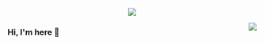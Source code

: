 <p align="center">
  <img align="center" src="https://github.com/leeyongit/leeyongit/raw/master/coding.gif"/>
</p>
<img align="right" src="https://github-readme-stats.vercel.app/api?username=leeyongit&show_icons=true&icon_color=CE1D2D&text_color=718096&bg_color=00000000&hide_title=true&hide_border=true" />

### Hi, I'm here 👋

